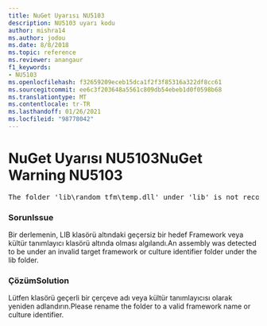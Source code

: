 ```yaml
---
title: NuGet Uyarısı NU5103
description: NU5103 uyarı kodu
author: mishra14
ms.author: jodou
ms.date: 8/8/2018
ms.topic: reference
ms.reviewer: anangaur
f1_keywords:
- NU5103
ms.openlocfilehash: f32659209eceb15dca1f2f3f85316a322df8cc61
ms.sourcegitcommit: ee6c3f203648a5561c809db54ebeb1d0f0598b68
ms.translationtype: MT
ms.contentlocale: tr-TR
ms.lasthandoff: 01/26/2021
ms.locfileid: "98778042"
---
```

# <a name="nuget-warning-nu5103"></a><span data-ttu-id="0c551-103">NuGet Uyarısı NU5103</span><span class="sxs-lookup"><span data-stu-id="0c551-103">NuGet Warning NU5103</span></span>
<pre>The folder 'lib\random_tfm\temp.dll' under 'lib' is not recognized as a valid framework name or a supported culture identifier. Rename it to a valid framework name or culture identifier.</pre>

### <a name="issue"></a><span data-ttu-id="0c551-104">Sorun</span><span class="sxs-lookup"><span data-stu-id="0c551-104">Issue</span></span>

<span data-ttu-id="0c551-105">Bir derlemenin, LIB klasörü altındaki geçersiz bir hedef Framework veya kültür tanımlayıcı klasörü altında olması algılandı.</span><span class="sxs-lookup"><span data-stu-id="0c551-105">An assembly was detected to be under an invalid target framework or culture identifier folder under the lib folder.</span></span>


### <a name="solution"></a><span data-ttu-id="0c551-106">Çözüm</span><span class="sxs-lookup"><span data-stu-id="0c551-106">Solution</span></span>

<span data-ttu-id="0c551-107">Lütfen klasörü geçerli bir çerçeve adı veya kültür tanımlayıcısı olarak yeniden adlandırın.</span><span class="sxs-lookup"><span data-stu-id="0c551-107">Please rename the folder to a valid framework name or culture identifier.</span></span>

